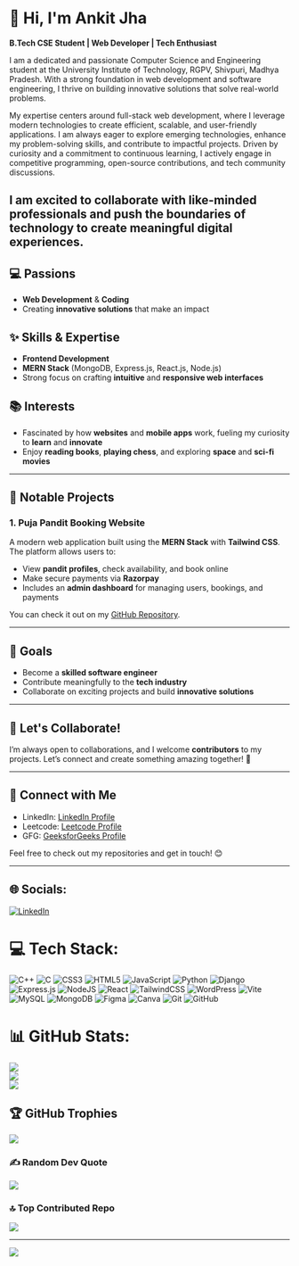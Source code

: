 # 👋 **Hi, I'm Ankit Jha**  

**B.Tech CSE Student | Web Developer | Tech Enthusiast**

I am a dedicated and passionate Computer Science and Engineering student at the University Institute of Technology, RGPV, Shivpuri, Madhya Pradesh. With a strong foundation in web development and software engineering, I thrive on building innovative solutions that solve real-world problems.

My expertise centers around full-stack web development, where I leverage modern technologies to create efficient, scalable, and user-friendly applications. I am always eager to explore emerging technologies, enhance my problem-solving skills, and contribute to impactful projects. Driven by curiosity and a commitment to continuous learning, I actively engage in competitive programming, open-source contributions, and tech community discussions.

I am excited to collaborate with like-minded professionals and push the boundaries of technology to create meaningful digital experiences.
---

## 💻 **Passions**  
- **Web Development** & **Coding**  
- Creating **innovative solutions** that make an impact  

## ✨ **Skills & Expertise**  
- **Frontend Development**  
- **MERN Stack** (MongoDB, Express.js, React.js, Node.js)  
- Strong focus on crafting **intuitive** and **responsive web interfaces**  

## 📚 **Interests**  
- Fascinated by how **websites** and **mobile apps** work, fueling my curiosity to **learn** and **innovate**  
- Enjoy **reading books**, **playing chess**, and exploring **space** and **sci-fi movies**  

---

## 🚀 **Notable Projects**  

### 1. **Puja Pandit Booking Website**  
A modern web application built using the **MERN Stack** with **Tailwind CSS**. The platform allows users to:  
- View **pandit profiles**, check availability, and book online  
- Make secure payments via **Razorpay**  
- Includes an **admin dashboard** for managing users, bookings, and payments  

You can check it out on my [GitHub Repository](https://github.com/Ankitjha91/puja-pandit-booking-site).  

---

## 🎯 **Goals**  
- Become a **skilled software engineer**  
- Contribute meaningfully to the **tech industry**  
- Collaborate on exciting projects and build **innovative solutions**  

---

## 🤝 **Let's Collaborate!**  
I’m always open to collaborations, and I welcome **contributors** to my projects. Let’s connect and create something amazing together! 🚀  

---

## 💋 **Connect with Me**  
- LinkedIn: [LinkedIn Profile](https://www.linkedin.com/in/ankit-j-1761a9216/)  
- Leetcode: [Leetcode Profile](https://leetcode.com/u/Ankit_jha_2003/)  
- GFG: [GeeksforGeeks Profile](https://www.geeksforgeeks.org/user/ankitjhaix7g/)  

Feel free to check out my repositories and get in touch! 😊  

---

## 🌐 Socials:
[![LinkedIn](https://img.shields.io/badge/LinkedIn-%230077B5.svg?logo=linkedin&logoColor=white)](https://www.linkedin.com/in/ankit-j-1761a9216/)  

# 💻 Tech Stack:
![C++](https://img.shields.io/badge/c++-%2300599C.svg?style=for-the-badge&logo=c%2B%2B&logoColor=white) ![C](https://img.shields.io/badge/c-%2300599C.svg?style=for-the-badge&logo=c&logoColor=white) ![CSS3](https://img.shields.io/badge/css3-%231572B6.svg?style=for-the-badge&logo=css3&logoColor=white) ![HTML5](https://img.shields.io/badge/html5-%23E34F26.svg?style=for-the-badge&logo=html5&logoColor=white) ![JavaScript](https://img.shields.io/badge/javascript-%23323330.svg?style=for-the-badge&logo=javascript&logoColor=%23F7DF1E) ![Python](https://img.shields.io/badge/python-3670A0?style=for-the-badge&logo=python&logoColor=ffdd54) ![Django](https://img.shields.io/badge/django-%23092E20.svg?style=for-the-badge&logo=django&logoColor=white) ![Express.js](https://img.shields.io/badge/express.js-%23404d59.svg?style=for-the-badge&logo=express&logoColor=%2361DAFB) ![NodeJS](https://img.shields.io/badge/node.js-6DA55F?style=for-the-badge&logo=node.js&logoColor=white) ![React](https://img.shields.io/badge/react-%2320232a.svg?style=for-the-badge&logo=react&logoColor=%2361DAFB) ![TailwindCSS](https://img.shields.io/badge/tailwindcss-%2338B2AC.svg?style=for-the-badge&logo=tailwind-css&logoColor=white) ![WordPress](https://img.shields.io/badge/WordPress-%23117AC9.svg?style=for-the-badge&logo=WordPress&logoColor=white) ![Vite](https://img.shields.io/badge/vite-%23646CFF.svg?style=for-the-badge&logo=vite&logoColor=white) ![MySQL](https://img.shields.io/badge/mysql-4479A1.svg?style=for-the-badge&logo=mysql&logoColor=white) ![MongoDB](https://img.shields.io/badge/MongoDB-%234ea94b.svg?style=for-the-badge&logo=mongodb&logoColor=white) ![Figma](https://img.shields.io/badge/figma-%23F24E1E.svg?style=for-the-badge&logo=figma&logoColor=white) ![Canva](https://img.shields.io/badge/Canva-%2300C4CC.svg?style=for-the-badge&logo=Canva&logoColor=white) ![Git](https://img.shields.io/badge/git-%23F05033.svg?style=for-the-badge&logo=git&logoColor=white) ![GitHub](https://img.shields.io/badge/github-%23121011.svg?style=for-the-badge&logo=github&logoColor=white)

# 📊 GitHub Stats:
![](https://github-readme-stats.vercel.app/api?username=Ankitjha91&theme=dark&hide_border=false&include_all_commits=true&count_private=false)<br/>
![](https://github-readme-streak-stats.herokuapp.com/?user=Ankitjha91&theme=dark&hide_border=false)<br/>
![](https://github-readme-stats.vercel.app/api/top-langs/?username=Ankitjha91&theme=dark&hide_border=false&include_all_commits=true&count_private=false&layout=compact)

## 🏆 GitHub Trophies
![](https://github-profile-trophy.vercel.app/?username=Ankitjha91&theme=radical&no-frame=false&no-bg=false&margin-w=4)

### ✍️ Random Dev Quote
![](https://quotes-github-readme.vercel.app/api?type=horizontal&theme=radical)

### 🔝 Top Contributed Repo
![](https://github-contributor-stats.vercel.app/api?username=Ankitjha91&limit=5&theme=merko&combine_all_yearly_contributions=true)

---
[![](https://visitcount.itsvg.in/api?id=Ankitjha91&icon=0&color=0)](https://visitcount.itsvg.in)


